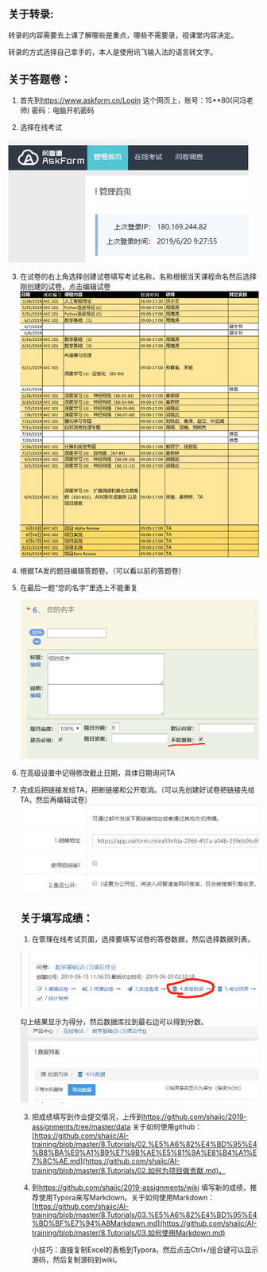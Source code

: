 ## 关于转录:

转录的内容需要去上课了解哪些是重点，哪些不需要录，视课堂内容决定。

转录的方式选择自己拿手的，本人是使用讯飞输入法的语言转文字。



## 关于答题卷：

1. 首先到<https://www.askform.cn/Login> 这个网页上，账号：15**80(问冯老师) 密码：电脑开机密码

2. 选择在线考试

![1](images/1-s.png)

3. 在试卷的右上角选择创建试卷填写考试名称，名称根据当天课程命名然后选择刚创建的试卷，点击编辑试卷![2-s](images/2-s.png)

4. 根据TA发的题目编辑答题卷。（可以看以前的答题卷）

5. 在最后一题“您的名字”里选上不能重复

   ![7-s](images/7-s.png)

6. 在高级设置中记得修改截止日期，具体日期询问TA 

7. 完成后把链接发给TA，把断链接和公开取消。（可以先创建好试卷把链接先给TA，然后再编辑试卷）![4-s](images/4-s.png)

   ## 关于填写成绩：

   1.  在管理在线考试页面，选择要填写试卷的答卷数据，然后选择数据列表。

      ![5-s](images/5-s.png)

      勾上结果显示为得分，然后数据库拉到最右边可以得到分数。![6-s](images/6-s.png)

   3. 把成绩填写到作业提交情况，上传到<https://github.com/shaiic/2019-assignments/tree/master/data>
      关于如何使用github：[https://github.com/shaiic/AI-training/blob/master/8.Tutorials/02.%E5%A6%82%E4%BD%95%E4%B8%BA%E9%A1%B9%E7%9B%AE%E5%81%9A%E8%B4%A1%E7%8C%AE.md](https://github.com/shaiic/AI-training/blob/master/8.Tutorials/02.如何为项目做贡献.md)。

   4. 到<https://github.com/shaiic/2019-assignments/wiki> 填写新的成绩，推荐使用Typora来写Markdown。关于如何使用Markdown：[https://github.com/shaiic/AI-training/blob/master/8.Tutorials/03.%E5%A6%82%E4%BD%95%E4%BD%BF%E7%94%A8Markdown.md](https://github.com/shaiic/AI-training/blob/master/8.Tutorials/03.如何使用Markdown.md)

      小技巧：直接复制Excel的表格到Typora，然后点击Ctrl+/组合键可以显示源码，然后复制源码到wiki。